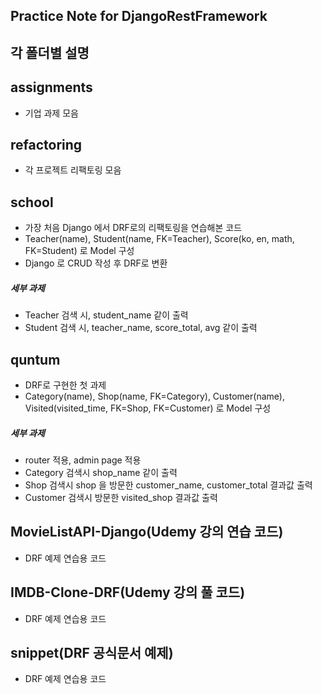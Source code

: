 ## Practice Note for DjangoRestFramework

## 각 폴더별 설명

## assignments
- 기업 과제 모음

## refactoring
- 각 프로젝트 리팩토링 모음

## school
- 가장 처음 Django 에서 DRF로의 리팩토링을 연습해본 코드
- Teacher(name), Student(name, FK=Teacher), Score(ko, en, math, FK=Student) 로 Model 구성
- Django 로 CRUD 작성 후 DRF로 변환
##### 세부 과제
- Teacher 검색 시, student_name 같이 출력
- Student 검색 시, teacher_name, score_total, avg 같이 출력

## quntum
- DRF로 구현한 첫 과제
- Category(name), Shop(name, FK=Category), Customer(name), Visited(visited_time, FK=Shop, FK=Customer) 로 Model 구성

##### 세부 과제
- router 적용, admin page 적용
- Category 검색시 shop_name 같이 출력
- Shop 검색시 shop 을 방문한 customer_name, customer_total 결과값 출력
- Customer 검색시 방문한 visited_shop 결과값 출력

## MovieListAPI-Django(Udemy 강의 연습 코드)
- DRF 예제 연습용 코드
## IMDB-Clone-DRF(Udemy 강의 풀 코드)
- DRF 예제 연습용 코드
## snippet(DRF 공식문서 예제)
- DRF 예제 연습용 코드


